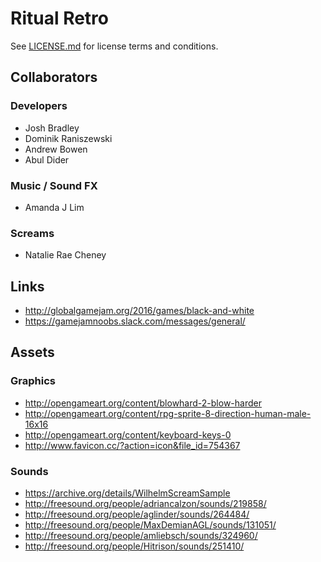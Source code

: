 # Ritual Retro

See [LICENSE.md](./LICENSE.md) for license terms and conditions.

## Collaborators
### Developers
- Josh Bradley
- Dominik Raniszewski
- Andrew Bowen
- Abul Dider

### Music / Sound FX
- Amanda J Lim

### Screams
- Natalie Rae Cheney

## Links
- http://globalgamejam.org/2016/games/black-and-white
- https://gamejamnoobs.slack.com/messages/general/

## Assets
### Graphics
- http://opengameart.org/content/blowhard-2-blow-harder
- http://opengameart.org/content/rpg-sprite-8-direction-human-male-16x16
- http://opengameart.org/content/keyboard-keys-0
- http://www.favicon.cc/?action=icon&file_id=754367

### Sounds
- https://archive.org/details/WilhelmScreamSample
- http://freesound.org/people/adriancalzon/sounds/219858/ 
- http://freesound.org/people/aglinder/sounds/264484/
- http://freesound.org/people/MaxDemianAGL/sounds/131051/
- http://freesound.org/people/amliebsch/sounds/324960/
- http://freesound.org/people/Hitrison/sounds/251410/
